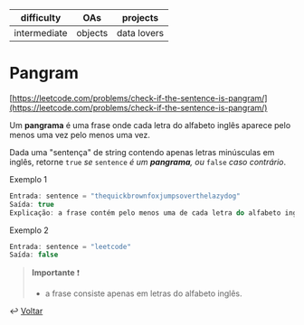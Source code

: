 | difficulty   | OAs    | projects    |
| ------------ | ------ | ----------- |
| intermediate | objects | data lovers |

# Pangram

[https://leetcode.com/problems/check-if-the-sentence-is-pangram/](https://leetcode.com/problems/check-if-the-sentence-is-pangram/)

Um **pangrama** é uma frase onde cada letra do alfabeto inglês aparece pelo
menos uma vez pelo menos uma vez.

Dada uma "sentença" de string contendo apenas letras minúsculas em inglês,
retorne `true` _se_ `sentence` _é um **pangrama**, ou_ `false` _caso contrário_.

Exemplo 1

```js
Entrada: sentence = "thequickbrownfoxjumpsoverthelazydog"
Saída: true
Explicação: a frase contém pelo menos uma de cada letra do alfabeto inglês.
```

Exemplo 2

```js
Entrada: sentence = "leetcode"
Saída: false
```

> **Importante** ❗
>
> - a frase consiste apenas em letras do alfabeto inglês.

↩️ [Voltar](../../README.md)
